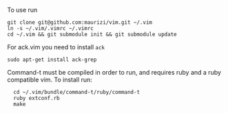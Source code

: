 To use run
```
git clone git@github.com:maurizi/vim.git ~/.vim
ln -s ~/.vim/.vimrc ~/.vimrc
cd ~/.vim && git submodule init && git submodule update
```

For ack.vim you need to install ```ack```
```
sudo apt-get install ack-grep
```

Command-t must be compiled in order to run, and requires ruby and a ruby compatible vim.
To install run:
```
  cd ~/.vim/bundle/command-t/ruby/command-t
  ruby extconf.rb
  make
```
